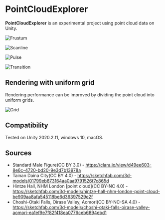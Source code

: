 PointCloudExplorer
=====================

**PointCloudExplorer** is an experimental project using point cloud data on Unity.

![Frustum](https://raw.githubusercontent.com/mattatz/PointCloudExplorer/master/Captures/Frustum.gif)

![Scanline](https://raw.githubusercontent.com/mattatz/PointCloudExplorer/master/Captures/Scanline.gif)

![Pulse](https://raw.githubusercontent.com/mattatz/PointCloudExplorer/master/Captures/Pulse.gif)

![Transition](https://raw.githubusercontent.com/mattatz/PointCloudExplorer/master/Captures/Transition.gif)

## Rendering with uniform grid

Rendering performance can be improved by dividing the point cloud into uniform grids.

![Grid](https://raw.githubusercontent.com/mattatz/PointCloudExplorer/master/Captures/Grid.gif)

## Compatibility

Tested on Unity 2020.2.f1, windows 10, macOS.

## Sources

- Standard Male Figure(CC BY 3.0) - https://clara.io/view/d49ee603-8e6c-4720-bd20-9e3d7b13978a
- Tainan Daina City(CC BY 4.0) - https://sketchfab.com/3d-models/01799eb873164aa0aa9791526f7c865d
- Hintze Hall, NHM London [point cloud](CC BY-NC 4.0) - https://sketchfab.com/3d-models/hintze-hall-nhm-london-point-cloud-be909aa8afa545118be6d36397529e2f
- Choshi-Otaki Falls, Oirase Valley, Aomori(CC BY-NC-SA 4.0) - https://sketchfab.com/3d-models/choshi-otaki-falls-oirase-valley-aomori-ea1ef9e7f82f418ea0776ceb6894ebd1

